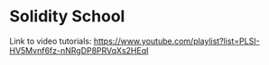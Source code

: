 # Solidity School

Link to video tutorials: https://www.youtube.com/playlist?list=PLSI-HV5Mvnf6fz-nNRgDP8PRVqXs2HEqI